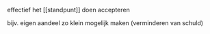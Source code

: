 effectief het [[standpunt]] doen accepteren

bijv. eigen aandeel zo klein mogelijk maken (verminderen van schuld)